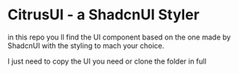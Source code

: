 # CitrusUI - a ShadcnUI Styler

in this repo you ll find the UI component based on the one made by ShadcnUI with the styling to mach your choice. 

I just need to copy the UI you need or clone the folder in full
